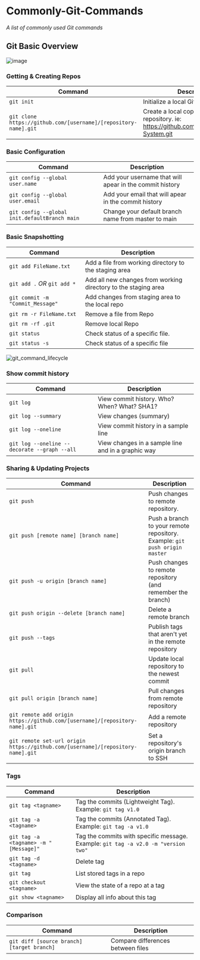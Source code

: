 # Commonly-Git-Commands

_A list of commonly used Git commands_

## Git Basic Overview

![image](https://user-images.githubusercontent.com/45972231/227616699-faf07340-bea4-4536-a53a-ce2d68b2db8e.png)

### Getting & Creating Repos

| Command | Description |
| ------- | ----------- |
| `git init` | Initialize a local Git repository |
| `git clone https://github.com/[username]/[repository-name].git` | Create a local copy of a remote repository. ie: https://github.com/AEM2025/Solar-System.git |

### Basic Configuration

| Command | Description |
| ------- | ----------- |
| `git config --global user.name` | Add your username that will apear in the commit history |
| `git config --global user.email` | Add your email that will apear in the commit history |
| `git config --global init.defaultBranch main` | Change your default branch name from master to main |

### Basic Snapshotting

| Command | Description |
| ------- | ----------- |
| `git add FileName.txt` | Add a file from working directory to the staging area |
| `git add .` _OR_ `git add *` | Add all new changes from working directory to the staging area |
| `git commit -m "Commit_Message"` | Add changes from staging area to the local repo |
| `git rm -r FileName.txt` | Remove a file from Repo |
| `git rm -rf .git` | Remove local Repo |
| `git status` | Check status of a specific file. |
| `git status -s` | Check status of a specific file |


![git_command_lifecycle](https://user-images.githubusercontent.com/45972231/227614077-9e9b7a42-6393-437c-af6b-d71b40e6d363.png)


### Show commit history

| Command | Description |
| ------- | ----------- |
| `git log` | View commit history. Who? When? What? SHA1? |
| `git log --summary` | View changes (summary) |
| `git log --oneline` | View commit history in a sample line |
| `git log --oneline --decorate --graph --all` | View changes in a sample line and in a graphic way |


### Sharing & Updating Projects

| Command | Description |
| ------- | ----------- |
| `git push` | Push changes to remote repository. |
| `git push [remote name] [branch name]` | Push a branch to your remote repository. Example: `git push origin master` |
| `git push -u origin [branch name]` | Push changes to remote repository (and remember the branch) |
| `git push origin --delete [branch name]` | Delete a remote branch |
| `git push --tags` | Publish tags that aren't yet in the remote repository |
| `git pull` | Update local repository to the newest commit |
| `git pull origin [branch name]` | Pull changes from remote repository |
| `git remote add origin https://github.com/[username]/[repository-name].git` | Add a remote repository |
| `git remote set-url origin https://github.com/[username]/[repository-name].git` | Set a repository's origin branch to SSH |

### Tags

| Command | Description |
| ------- | ----------- |
| `git tag <tagname>` | Tag the commits (Lightweight Tag). Example: `git tag v1.0` |
| `git tag -a <tagname>` | Tag the commits (Annotated Tag). Example: `git tag -a v1.0` |
| `git tag -a <tagname> -m "[Message]"` | Tag the commits with specific message. Example: `git tag -a v2.0 -m "version two"` |
| `git tag -d <tagname>` | Delete tag |
| `git tag` | List stored tags in a repo |
| `git checkout <tagname>` | View the state of a repo at a tag |
| `git show <tagname>` | Display all info about this tag |


### Comparison

| Command | Description |
| ------- | ----------- |
| `git diff [source branch] [target branch]` | Compare differences between files |
